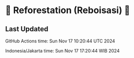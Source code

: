 
# 🌳 Reforestation (Reboisasi) 🌲

## Last Updated

GitHub Actions time: Sun Nov 17 10:20:44 UTC 2024

Indonesia/Jakarta time: Sun Nov 17 17:20:44 WIB 2024
